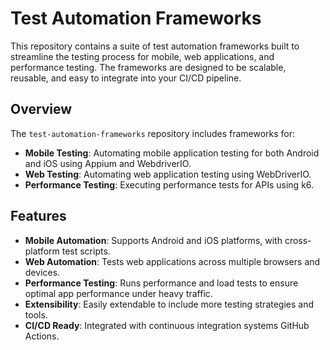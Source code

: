 # Test Automation Frameworks

This repository contains a suite of test automation frameworks built to streamline the testing process for mobile, web applications, and performance testing. The frameworks are designed to be scalable, reusable, and easy to integrate into your CI/CD pipeline.

## Overview

The `test-automation-frameworks` repository includes frameworks for:
- **Mobile Testing**: Automating mobile application testing for both Android and iOS using Appium and WebdriverIO.
- **Web Testing**: Automating web application testing using WebDriverIO.
- **Performance Testing**: Executing performance tests for APIs using k6.

## Features

- **Mobile Automation**: Supports Android and iOS platforms, with cross-platform test scripts.
- **Web Automation**: Tests web applications across multiple browsers and devices.
- **Performance Testing**: Runs performance and load tests to ensure optimal app performance under heavy traffic.
- **Extensibility**: Easily extendable to include more testing strategies and tools.
- **CI/CD Ready**: Integrated with continuous integration systems GitHub Actions.
